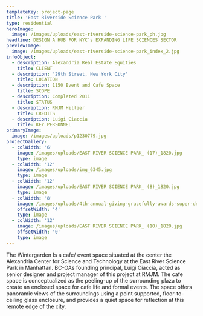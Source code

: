 ```yaml
---
templateKey: project-page
title: 'East Riverside Science Park '
type: residential
heroImage:
  image: /images/uploads/east-riverside-science-park_ph.jpg
headline: DESIGN A HUB FOR NYC’s EXPANDING LIFE SCIENCES SECTOR
previewImage:
  image: /images/uploads/east-riverside-science-park_index_2.jpg
infoObject:
  - description: Alexandria Real Estate Equities
    title: CLIENT
  - description: '29th Street, New York City'
    title: LOCATION
  - description: 1150 Event and Cafe Space
    title: SCOPE
  - description: Completed 2011
    title: STATUS
  - description: RMJM Hillier
    title: CREDITS
  - description: Luigi Ciaccia
    title: KEY PERSONNEL
primaryImage:
  image: /images/uploads/p1230779.jpg
projectGallery:
  - colWidth: '6'
    image: /images/uploads/EAST RIVER SCIENCE PARK_ (17)_1820.jpg
    type: image
  - colWidth: '12'
    image: /images/uploads/img_6345.jpg
    type: image
  - colWidth: '12'
    image: /images/uploads/EAST RIVER SCIENCE PARK_ (8)_1820.jpg
    type: image
  - colWidth: '8'
    image: /images/uploads/4th-annual-giving-gracefully-awards-super-dnea6uotjyzl.jpg
    offsetWidth: '4'
    type: image
  - colWidth: '12'
    image: /images/uploads/EAST RIVER SCIENCE PARK_ (10)_1820.jpg
    offsetWidth: '0'
    type: image
---
```

The Wintergarden Is a cafe/ event space situated at the center the Alexandria Center for Science and Technology at the East River Science Park in Manhattan. BC-OAs founding principal, Luigi Ciaccia, acted as senior designer and project manager of this project at RMJM. The cafe space is conceptualized as the peeling-up of the surrounding plaza to create an enclosed space for cafe life and formal events. The space offers panoramic views of the surroundings using a point supported, floor-to-ceiling glass enclosure, and provides a quiet space for reflection at this remote edge of the city.
